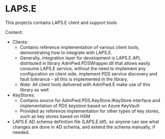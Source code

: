 # LAPS.E
This projects contains LAPS.E client and support tools

Content:
- Clients:
  - Contains reference implementation of various client tools, demonstrating  how to integrate with LAPS.E.
  - Generally, integration layer for development is LAPS.E API, distrbuted in library AdmPwd.PDSWrapper.dll that allows easily consume LAPS.E service, without the need to implement any configuration on client side, implement PDS service discovery and fault tolerance - all this is implemented in the library.
  - _Note_: All client tools delivered with AdmPwd.E make use of this library as well
- KeyStores:
  - Contains source for AdmPwd.PDS.KeyStore.IKeyStore interface and implementation of PDS keystore based on Azure KeyVault
  - Provided as reference implementation for other types of key stores, such as key stores based on HSM
- LAPS.E AD schema definition file (LAPS.E.ldf), so anyone can see what changes are done in AD schema, and extend the schema manually, if needed.
